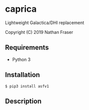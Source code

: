 # caprica

Lightweight Galactica/DHI replacement

Copyright (C) 2019 Nathan Fraser

## Requirements

- Python 3

## Installation

	$ pip3 install asfv1

## Description

